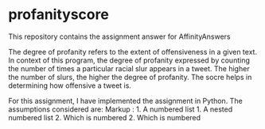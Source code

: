 # profanityscore
This repository contains the assignment answer for AffinityAnswers

The degree of profanity refers to the extent of offensiveness in a given text. In context of this program, the degree of profanity expressed by counting the number of times a particular racial slur appears in a tweet. The higher the number of slurs, the higher the degree of profanity. The socre helps in determining how offensive a tweet is. 

For this assignment, I have implemented the assignment in Python.
The assumptions considered are:
 Markup : 1. A numbered list
              1. A nested numbered list
              2. Which is numbered
          2. Which is numbered
